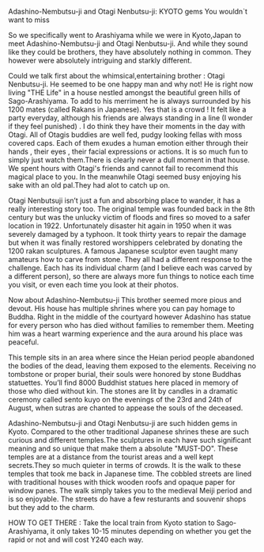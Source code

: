 Adashino-Nembutsu-ji and Otagi Nenbutsu-ji: KYOTO gems You wouldn`t want to miss

So we specifically went to Arashiyama while we were in Kyoto,Japan to meet Adashino-Nembutsu-ji and Otagi Nenbutsu-ji. And while they sound like they could be brothers, they have absolutely nothing in common. They however were absolutely intriguing and starkly different.

Could we talk first about the whimsical,entertaining brother : Otagi Nenbutsu-ji.
He seemed to be one happy man and why not! He is right now living "THE Life" in a house nestled amongst the beautiful green hills of Sago-Arashiyama. To add to his merriment he is always surrounded by his 1200 mates (called Rakans in Japanese). Yes that is a crowd ! It felt like a party everyday, although his friends are always standing in a line (I wonder if they feel punished) . I do think they have their moments in the day with Otagi.
All of Otagis buddies are well fed, pudgy looking fellas with moss covered caps. Each of them exudes a human emotion either through their hands , their eyes , their facial expressions or actions. It is so much fun to simply just watch them.There is clearly never a dull moment in that house. We spent hours with Otagi's friends and cannot fail to recommend this magical place to you.
In the meanwhile Otagi seemed busy enjoying his sake with an old pal.They had alot to catch up on.

Otagi Nenbutsuji isn’t just a fun and absorbing place to wander, it has a really interesting story too. The original temple was founded back in the 8th century but was the unlucky victim of floods and fires so moved to a safer location in 1922.
Unfortunately disaster hit again in 1950 when it was severely damaged by a typhoon. It took thirty years to repair the damage but when it was finally restored worshippers celebrated by donating the 1200 rakan sculptures. A famous Japanese sculptor even taught many amateurs how to carve from stone. They all had a different response to the challenge.
Each has its individual charm (and I believe each was carved by a different person), so there are always more fun things to notice each time you visit, or even each time you look at their photos.

Now about Adashino-Nembutsu-ji
This brother seemed more pious and devout. His house has multiple shrines where you can pay homage to Buddha. Right in the middle of the courtyard however Adashino has statue for every person who has died without families to remember them. Meeting him was a heart warming experience and the aura around his place was peaceful.

This temple sits in an area where since the Heian period people abandoned the bodies of the dead, leaving them exposed to the elements. Receiving no tombstone or proper burial, their souls were honored by stone Buddhas statuettes.
You’ll find 8000 Buddhist statues here placed in memory of those who died without kin.
The stones are lit by candles in a dramatic ceremony called sento kuyo on the evenings of the 23rd and 24th of August, when sutras are chanted to appease the souls of the deceased.

Adashino-Nembutsu-ji and Otagi Nenbutsu-ji are such hidden gems in Kyoto. Compared to the other traditional Japanese shrines these are such curious and different temples.The sculptures in each have such significant meaning and so unique that make them a absolute "MUST-DO". These temples are at a distance from the tourist areas and a well kept secrets.They so much quieter in terms of crowds.
It is the walk to these temples that took me back in Japanese time. The cobbled streets are lined with traditional houses with thick wooden roofs and opaque paper for window panes. The walk simply takes you to the medieval Meiji period and is so enjoyable. The streets do have a few resturants and souvenir shops but they add to the charm.

HOW TO GET THERE : Take the local train from Kyoto station to Sago-Arashiyama, it only takes 10-15 minutes depending on whether you get the rapid or not and will cost Y240 each way.
